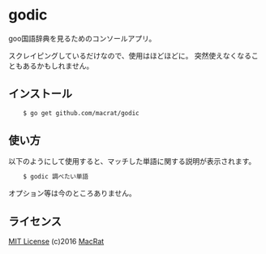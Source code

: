 godic
=====

goo国語辞典を見るためのコンソールアプリ。

スクレイピングしているだけなので、使用はほどほどに。
突然使えなくなることもあるかもしれません。

## インストール
``` bash
	$ go get github.com/macrat/godic
```

## 使い方
以下のようにして使用すると、マッチした単語に関する説明が表示されます。
``` bash
	$ godic 調べたい単語
```

オプション等は今のところありません。

## ライセンス
[MIT License](https://opensource.org/licenses/MIT) (c)2016 [MacRat](http://blanktar.jp)
